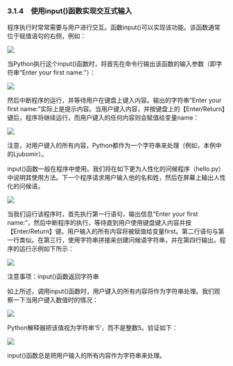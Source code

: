    

### 3.1.4　使用input()函数实现交互式输入

程序执行时常常需要与用户进行交互。函数input()可以实现该功能。该函数通常位于赋值语句的右侧，例如：

![](0-Assets/Epubook/程序员编程语言经典合集（计算机科学丛书5册套装），javapython编程语言含经典教材龙书《编译原理》%20(Bruce%20Eckel%20%20Alfred%20V.%20Aho%20%20Monica%20S.%20Lam%20etc.)%20(Z-Library)/images/image08030.jpeg)

当Python执行这个input()函数时，将首先在命令行输出该函数的输入参数（即字符串“Enter your first name:”）：

![](0-Assets/Epubook/程序员编程语言经典合集（计算机科学丛书5册套装），javapython编程语言含经典教材龙书《编译原理》%20(Bruce%20Eckel%20%20Alfred%20V.%20Aho%20%20Monica%20S.%20Lam%20etc.)%20(Z-Library)/images/image08031.jpeg)

然后中断程序的运行，并等待用户在键盘上键入内容。输出的字符串“Enter your first name:”实际上是提示内容。当用户键入内容，并按键盘上的【Enter/Return】键后，程序将继续运行，而用户键入的任何内容则会赋值给变量name：

![](0-Assets/Epubook/程序员编程语言经典合集（计算机科学丛书5册套装），javapython编程语言含经典教材龙书《编译原理》%20(Bruce%20Eckel%20%20Alfred%20V.%20Aho%20%20Monica%20S.%20Lam%20etc.)%20(Z-Library)/images/image08032.jpeg)

注意，对用户键入的所有内容，Python都作为一个字符串来处理（例如，本例中的Ljubomir）。

input()函数一般在程序中使用。我们将在如下更为人性化的问候程序（hello.py）中说明其使用方法。下一个程序请求用户输入他的名和姓，然后在屏幕上输出人性化的问候语。

![](0-Assets/Epubook/程序员编程语言经典合集（计算机科学丛书5册套装），javapython编程语言含经典教材龙书《编译原理》%20(Bruce%20Eckel%20%20Alfred%20V.%20Aho%20%20Monica%20S.%20Lam%20etc.)%20(Z-Library)/images/image08033.jpeg)

当我们运行该程序时，首先执行第一行语句，输出信息“Enter your first name:”，然后中断程序的执行，等待直到用户使用键盘键入内容并按【Enter/Return】键。用户输入的所有内容将被赋值给变量first。第二行语句与第一行类似。在第三行，使用字符串拼接来创建问候语字符串，并在第四行输出。程序的运行示例如下所示：

![](0-Assets/Epubook/程序员编程语言经典合集（计算机科学丛书5册套装），javapython编程语言含经典教材龙书《编译原理》%20(Bruce%20Eckel%20%20Alfred%20V.%20Aho%20%20Monica%20S.%20Lam%20etc.)%20(Z-Library)/images/image08034.jpeg)

注意事项：input()函数返回字符串

如上所述，调用input()函数时，用户键入的所有内容将作为字符串处理。我们观察一下当用户键入数值时的情况：

![](0-Assets/Epubook/程序员编程语言经典合集（计算机科学丛书5册套装），javapython编程语言含经典教材龙书《编译原理》%20(Bruce%20Eckel%20%20Alfred%20V.%20Aho%20%20Monica%20S.%20Lam%20etc.)%20(Z-Library)/images/image08035.jpeg)

Python解释器把该值视为字符串'5'，而不是整数5。验证如下：

![](0-Assets/Epubook/程序员编程语言经典合集（计算机科学丛书5册套装），javapython编程语言含经典教材龙书《编译原理》%20(Bruce%20Eckel%20%20Alfred%20V.%20Aho%20%20Monica%20S.%20Lam%20etc.)%20(Z-Library)/images/image08036.jpeg)

input()函数总是把用户输入的所有内容作为字符串来处理。